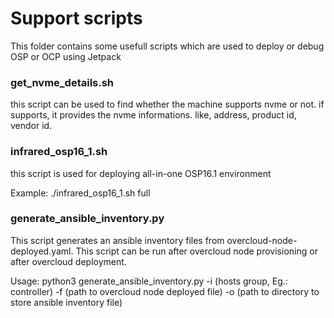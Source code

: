 # Support scripts

This folder contains some usefull scripts which are used to deploy or debug OSP or OCP using Jetpack

### get_nvme_details.sh

this script can be used to find whether the machine supports nvme or not. if supports, it provides the nvme informations. like, address, product id, vendor id.

### infrared_osp16_1.sh

this script is used for deploying all-in-one OSP16.1 environment

Example:
  ./infrared_osp16_1.sh <hostname> full

### generate_ansible_inventory.py

This script generates an ansible inventory files from overcloud-node-deployed.yaml. This script can be run after overcloud node provisioning or after overcloud deployment.

Usage:
  python3 generate_ansible_inventory.py -i (hosts group, Eg.: controller) -f (path to overcloud node deployed file) -o (path to directory to store ansible inventory file)
